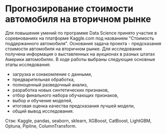 # Прогнозирование стоимости автомобиля на вторичном рынке

Для повышения умений по программе Data Science принято участие в соревнованиях на платформе Kaggle.com под названием "Стоимость поддержанного автомобиля". Основания задача проекта - предсказания стоимости автомобиля на вторичном рынке. Для исследования получена информация о выставленных на аукционах в разных штатах Америки автомобилях. В ходе работы выбраны следующие основные этапы исследования:
- загрузка и ознакомление с данными,
- предварительная обработка,
- полноценный разведочный анализ,
- разработка новых синтетических признаков,
- отбор финального набора обучающих признаков,
- выбор и обучение моделей,
- итоговая оценка качества предсказания лучшей модели,
- общий вывод исследования.

Стэк: Kaggle, pandas, seaborn, sklearn, XGBoost, CatBoost, LightGBM, Optuna, Pipline, ColumnTransform.
